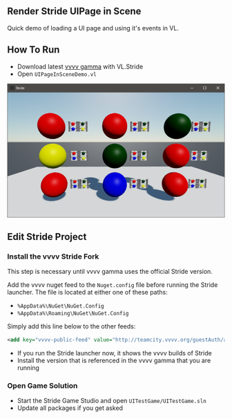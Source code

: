## Render Stride UIPage in Scene
Quick demo of loading a UI page and using it's events in VL.
## How To Run
* Download latest [vvvv gamma](https://visualprogramming.net) with VL.Stride
* Open `UIPageInSceneDemo.vl`

![img](Screenshot.png)

## Edit Stride Project

### Install the vvvv Stride Fork

This step is necessary until vvvv gamma uses the official Stride version.

Add the vvvv nuget feed to the `Nuget.config` file before running the Stride launcher. The file is located at either one of these paths:
* `%AppData%\NuGet\NuGet.Config`
* `%AppData%\Roaming\NuGet\NuGet.Config`

Simply add this line below to the other feeds:
```xml
<add key="vvvv-public-feed" value="http://teamcity.vvvv.org/guestAuth/app/nuget/v1/FeedService.svc/" />
```
* If you run the Stride launcher now, it shows the vvvv builds of Stride
* Install the version that is referenced in the vvvv gamma that you are running
### Open Game Solution
* Start the Stride Game Studio and open `UITestGame/UITestGame.sln`
* Update all packages if you get asked